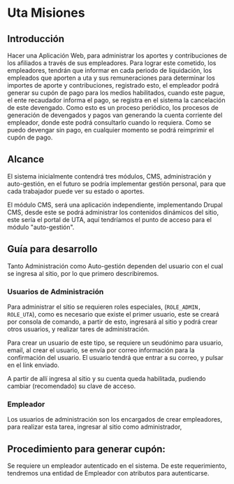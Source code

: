 # Uta Misiones #

## Introducción ##

Hacer una Aplicación Web, para administrar los aportes y contribuciones de los afiliados a través de sus empleadores.
Para lograr este cometido, los empleadores, tendrán que informar en cada periodo de liquidación, los empleados que aporten a uta y sus remuneraciones para determinar los importes de aporte y contribuciones, registrado esto, el empleador podrá generar su cupón de pago para los medios habilitados, cuando este pague, el ente recaudador informa el pago, se registra en el sistema la cancelación de este devengado.
Como esto es un proceso periódico, los procesos de generación  de devengados y pagos van generando la cuenta corriente del empleador, donde este podrá consultarlo cuando lo requiera. Como se puedo devengar sin pago, en cualquier momento se podrá reimprimir el cupón de pago.

## Alcance ##

El sistema inicialmente contendrá tres módulos, CMS, administración y auto-gestión, en el futuro se podría implementar gestión personal, para que cada trabajador puede ver su estado o aportes.

El módulo CMS, será una aplicación independiente, implementando Drupal CMS, desde este se podrá administrar los contenidos dinámicos del sitio, este sería el portal de UTA, aquí tendríamos el punto de acceso para el módulo "auto-gestión".


## Guía para desarrollo ##

Tanto Administración como Auto-gestión dependen del usuario con el cual se ingresa al sitio, por lo que primero describiremos.

### Usuarios de Administración ###

Para administrar el sitio se requieren roles especiales, (`ROLE_ADMIN, ROLE_UTA`), como es necesario que existe el primer usuario, este se creará por consola de comando, a partir de esto, ingresará al sitio y podrá crear otros usuarios, y realizar tares de administración.

Para crear un usuario de este tipo, se requiere un seudónimo para usuario, email, al crear el usuario, se envía por correo información para la confirmación del usuario. El usuario tendrá que entrar a su correo, y  pulsar en el link enviado. 

A partir de allí ingresa al sitio y su cuenta queda habilitada, pudiendo cambiar (recomendado) su clave de acceso.

  
### Empleador ###
    
Los usuarios de administración son los encargados de crear empleadores, para realizar esta tarea, ingresar al sitio
como administrador, 

  
  
## Procedimiento para generar cupón: ##
Se requiere un empleador autenticado en el sistema.
De este requerimiento, tendremos una entidad de Empleador con atributos para autenticarse.
     

